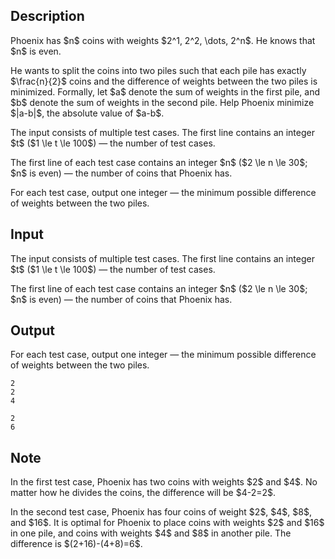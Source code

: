 ## Description

<div><p>Phoenix has $n$ coins with weights $2^1, 2^2, \dots, 2^n$. He knows that $n$ is even.</p><p>He wants to split the coins into two piles such that each pile has exactly $\frac{n}{2}$ coins and the difference of weights between the two piles is <span class="tex-font-style-bf">minimized</span>. Formally, let $a$ denote the sum of weights in the first pile, and $b$ denote the sum of weights in the second pile. Help Phoenix minimize $|a-b|$, the absolute value of $a-b$.</p></div><div class="input-specification"><p>The input consists of multiple test cases. The first line contains an integer $t$ ($1 \le t \le 100$)&nbsp;— the number of test cases.</p><p>The first line of each test case contains an integer $n$ ($2 \le n \le 30$; $n$ is even)&nbsp;— the number of coins that Phoenix has. </p></div><div class="output-specification"><p>For each test case, output one integer&nbsp;— the minimum possible difference of weights between the two piles.</p></div>

## Input

<p>The input consists of multiple test cases. The first line contains an integer $t$ ($1 \le t \le 100$)&nbsp;— the number of test cases.</p><p>The first line of each test case contains an integer $n$ ($2 \le n \le 30$; $n$ is even)&nbsp;— the number of coins that Phoenix has. </p>

## Output

<p>For each test case, output one integer&nbsp;— the minimum possible difference of weights between the two piles.</p>





```input1
2
2
4
```




```output1
2
6
```



## Note

<p>In the first test case, Phoenix has two coins with weights $2$ and $4$. No matter how he divides the coins, the difference will be $4-2=2$.</p><p>In the second test case, Phoenix has four coins of weight $2$, $4$, $8$, and $16$. It is optimal for Phoenix to place coins with weights $2$ and $16$ in one pile, and coins with weights $4$ and $8$ in another pile. The difference is $(2+16)-(4+8)=6$.</p>
